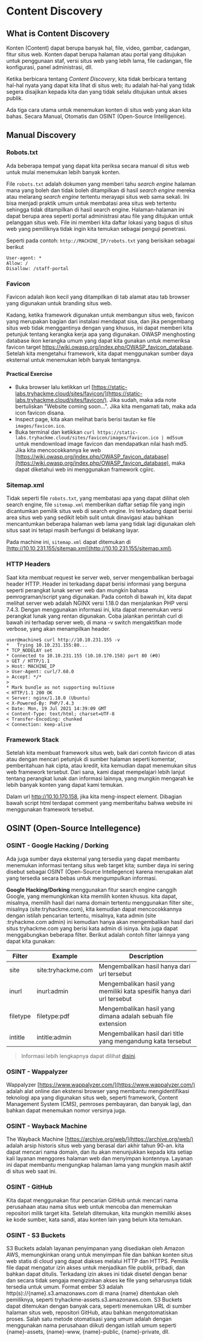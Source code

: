 # Content Discovery

## What is Content Discovery
Konten (Content) dapat berupa banyak hal, file, video, gambar, cadangan, fitur situs web. Konten dapat berupa halaman atau portal yang ditujukan untuk penggunaan staf, versi situs web yang lebih lama, file cadangan, file konfigurasi, panel administrasi, dll. 

Ketika berbicara tentang *Content Discovery*, kita tidak berbicara tentang hal-hal nyata yang dapat kita lihat di situs web; itu adalah hal-hal yang tidak segera disajikan kepada kita dan yang tidak selalu ditujukan untuk akses publik.

Ada tiga cara utama untuk menemukan konten di situs web yang akan kita bahas. Secara Manual, Otomatis dan OSINT (Open-Source Intelligence).

## Manual Discovery

### Robots.txt
Ada beberapa tempat yang dapat kita periksa secara manual di situs web untuk mulai menemukan lebih banyak konten.

File `robots.txt` adalah dokumen yang memberi tahu *search engine* halaman mana yang boleh dan tidak boleh ditampilkan di hasil *search engine* mereka atau melarang *search engine* tertentu merayapi situs web sama sekali. Ini bisa menjadi praktik umum untuk membatasi area situs web tertentu sehingga tidak ditampilkan di hasil search engine. Halaman-halaman ini dapat berupa area seperti portal administrasi atau file yang ditujukan untuk pelanggan situs web. File ini memberi kita daftar lokasi yang bagus di situs web yang pemiliknya tidak ingin kita temukan sebagai penguji penetrasi.

Seperti pada contoh: `http://MACHINE_IP/robots.txt` yang berisikan sebagai berikut
```
User-agent: *
Allow: /
Disallow: /staff-portal
```

### Favicon
Favicon adalah ikon kecil yang ditampilkan di tab alamat atau tab browser yang digunakan untuk branding situs web.

Kadang, ketika framework digunakan untuk membangun situs web, favicon yang merupakan bagian dari instalasi mendapat sisa, dan jika pengembang situs web tidak menggantinya dengan yang khusus, ini dapat memberi kita petunjuk tentang kerangka kerja apa yang digunakan. OWASP menghosting database ikon kerangka umum yang dapat kita gunakan untuk memeriksa favicon target https://wiki.owasp.org/index.php/OWASP_favicon_database. Setelah kita mengetahui framework, kita dapat menggunakan sumber daya eksternal untuk menemukan lebih banyak tentangnya.

#### Practical Exercise
- Buka browser lalu ketikkan url [https://static-labs.tryhackme.cloud/sites/favicon/](https://static-labs.tryhackme.cloud/sites/favicon/). Jika sudah, maka ada note bertuliskan "Website coming soon...". Jika kita mengamati tab, maka ada icon favicon disana.
- Inspect page, kita akan melihat baris berisi tautan ke file `images/favicon.ico`.
- Buka terminal dan ketikkan `curl https://static-labs.tryhackme.cloud/sites/favicon/images/favicon.ico | md5sum` untuk mendownload image favicon dan mendapatkan nilai hash md5. Jika kita mencocokkannya ke web [https://wiki.owasp.org/index.php/OWASP_favicon_database](https://wiki.owasp.org/index.php/OWASP_favicon_database), maka dapat diketahui web ini menggunakan framework cgiirc.

### Sitemap.xml
Tidak seperti file `robots.txt`, yang membatasi apa yang dapat dilihat oleh search engine, file `sitemap.xml` memberikan daftar setiap file yang ingin dicantumkan pemilik situs web di search engine. Ini terkadang dapat berisi area situs web yang sedikit lebih sulit untuk dinavigasi atau bahkan mencantumkan beberapa halaman web lama yang tidak lagi digunakan oleh situs saat ini tetapi masih berfungsi di belakang layar.

Pada machine ini, `sitemap.xml` dapat ditemukan di [http://10.10.231.155/sitemap.xml](http://10.10.231.155/sitemap.xml).

### HTTP Headers
Saat kita membuat request ke server web, server mengembalikan berbagai header HTTP. Header ini terkadang dapat berisi informasi yang berguna seperti perangkat lunak server web dan mungkin bahasa pemrograman/script yang digunakan. Pada contoh di bawah ini, kita dapat melihat server web adalah NGINX versi 1.18.0 dan menjalankan PHP versi 7.4.3. Dengan menggunakan informasi ini, kita dapat menemukan versi perangkat lunak yang rentan digunakan. Coba jalankan perintah curl di bawah ini terhadap server web, di mana -v switch mengaktifkan mode verbose, yang akan menampilkan header.
```     
user@machine$ curl http://10.10.231.155 -v
*   Trying 10.10.231.155:80...
* TCP_NODELAY set
* Connected to 10.10.231.155 (10.10.170.158) port 80 (#0)
> GET / HTTP/1.1
> Host: MACHINE_IP
> User-Agent: curl/7.68.0
> Accept: */*
> 
* Mark bundle as not supporting multiuse
< HTTP/1.1 200 OK
< Server: nginx/1.18.0 (Ubuntu)
< X-Powered-By: PHP/7.4.3
< Date: Mon, 19 Jul 2021 14:39:09 GMT
< Content-Type: text/html; charset=UTF-8
< Transfer-Encoding: chunked
< Connection: keep-alive
```

### Framework Stack
Setelah kita membuat framework situs web, baik dari contoh favicon di atas atau dengan mencari petunjuk di sumber halaman seperti komentar, pemberitahuan hak cipta, atau kredit, kita kemudian dapat menemukan situs web framework tersebut. Dari sana, kami dapat mempelajari lebih lanjut tentang perangkat lunak dan informasi lainnya, yang mungkin mengarah ke lebih banyak konten yang dapat kami temukan.

Dalam url http://10.10.170.158, jika kita meng-inspect element. Dibagian bawah script html terdapat comment yang memberitahu bahwa website ini menggunakan framework tersebut.

## OSINT (Open-Source Intellegence)

### OSINT - Google Hacking / Dorking
Ada juga sumber daya eksternal yang tersedia yang dapat membantu menemukan informasi tentang situs web target kita; sumber daya ini sering disebut sebagai OSINT (Open-Source Intellegence) karena merupakan alat yang tersedia secara bebas untuk mengumpulkan informasi.

**Google Hacking/Dorking** menggunakan fitur search engine canggih Google, yang memungkinkan kita memilih konten khusus. kita dapat, misalnya, memilih hasil dari nama domain tertentu menggunakan filter site:, misalnya (site:tryhackme.com), kita kemudian dapat mencocokkannya dengan istilah pencarian tertentu, misalnya, kata admin (site :tryhackme.com admin) ini kemudian hanya akan mengembalikan hasil dari situs tryhackme.com yang berisi kata admin di isinya. kita juga dapat menggabungkan beberapa filter. Berikut adalah contoh filter lainnya yang dapat kita gunakan:

| Filter | Example | Description |
| ------ | ------- | ----------- |
| site | site:tryhackme.com | Mengembalikan hasil hanya dari url tersebut |
| inurl | inurl:admin | Mengembalikan hasil yang memiliki kata spesifik hanya dari url tersebut |
| filetype | filetype:pdf | Mengembalikan hasil yang dimana adalah sebuah file extension |
| intitle | intitle:admin | Mengembalikan hasil dari title yang mengandung kata tersebut |

> Informasi lebih lengkapnya dapat dilihat [disini](https://en.wikipedia.org/wiki/Google_hacking).

### OSINT - Wappalyzer
Wappalyzer [https://www.wappalyzer.com/](https://www.wappalyzer.com/) adalah alat online dan ekstensi browser yang membantu mengidentifikasi teknologi apa yang digunakan situs web, seperti framework, Content Management System (CMS), pemroses pembayaran, dan banyak lagi, dan bahkan dapat menemukan nomor versinya juga.

### OSINT - Wayback Machine
The Wayback Machine [https://archive.org/web/](https://archive.org/web/) adalah arsip historis situs web yang berasal dari akhir tahun 90-an. kita dapat mencari nama domain, dan itu akan menunjukkan kepada kita setiap kali layanan menggores halaman web dan menyimpan kontennya. Layanan ini dapat membantu mengungkap halaman lama yang mungkin masih aktif di situs web saat ini.

### OSINT - GitHub
Kita dapat menggunakan fitur pencarian GitHub untuk mencari nama perusahaan atau nama situs web untuk mencoba dan menemukan repositori milik target kita. Setelah ditemukan, kita mungkin memiliki akses ke kode sumber, kata sandi, atau konten lain yang belum kita temukan.

### OSINT - S3 Buckets
S3 Buckets adalah layanan penyimpanan yang disediakan oleh Amazon AWS, memungkinkan orang untuk menyimpan file dan bahkan konten situs web statis di cloud yang dapat diakses melalui HTTP dan HTTPS. Pemilik file dapat mengatur izin akses untuk menjadikan file publik, pribadi, dan bahkan dapat ditulis. Terkadang izin akses ini tidak disetel dengan benar dan secara tidak sengaja mengizinkan akses ke file yang seharusnya tidak tersedia untuk umum. Format ember S3 adalah http(s)://{name}.s3.amazonaws.com di mana {name} ditentukan oleh pemiliknya, seperti tryhackme-assets.s3.amazonaws.com. S3 Buckets dapat ditemukan dengan banyak cara, seperti menemukan URL di sumber halaman situs web, repositori GitHub, atau bahkan mengotomatiskan proses. Salah satu metode otomatisasi yang umum adalah dengan menggunakan nama perusahaan diikuti dengan istilah umum seperti {name}-assets, {name}-www, {name}-public, {name}-private, dll.